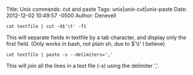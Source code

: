 Title: Unix commands: cut and paste
Tags: unix|unix-cut|unix-paste
Date: 2012-12-02 10:49:57 -0500 
Author: Denevell

    cat textfile | cut -d$'\t' -f1

This will separate fields in textfile by a tab character, and display only the first field. (Only works in bash, not plain sh, due to $'\t' I believe)

    cat textfile | paste -s --delimiters=','

This will join all the lines in a text file (-s) using the delimiter ','.
